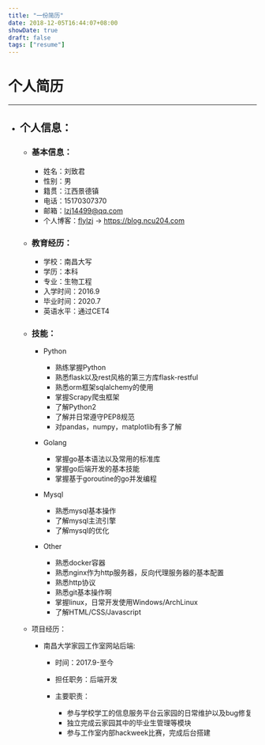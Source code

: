 ```yaml
---
title: "一份简历"
date: 2018-12-05T16:44:07+08:00
showDate: true
draft: false
tags: ["resume"]
---
```


# 个人简历

***

* ## 个人信息：
    * ### 基本信息：

        * 姓名：刘致君
        * 性别：男
        * 籍贯：江西景德镇
        * 电话：15170307370
        * 邮箱：lzj14499@qq.com
        * 个人博客：[flylzj](https://blog.ncu204.com) -> https://blog.ncu204.com

    * ### 教育经历：

        * 学校：南昌大写
        * 学历：本科
        * 专业：生物工程
        * 入学时间：2016.9
        * 毕业时间：2020.7
        * 英语水平：通过CET4

    * ### 技能：

        * Python
            * 熟练掌握Python
            * 熟悉flask以及rest风格的第三方库flask-restful
            * 熟悉orm框架sqlalchemy的使用
            * 掌握Scrapy爬虫框架
            * 了解Python2
            * 了解并日常遵守PEP8规范
            * 对pandas，numpy，matplotlib有多了解

        * Golang

            * 掌握go基本语法以及常用的标准库
            * 掌握go后端开发的基本技能
            * 掌握基于goroutine的go并发编程

        * Mysql

            * 熟悉mysql基本操作
            * 了解mysql主流引擎
            * 了解mysql的优化

        * Other

            * 熟悉docker容器
            * 熟悉nginx作为http服务器，反向代理服务器的基本配置
            * 熟悉http协议
            * 熟悉git基本操作啊
            * 掌握linux，日常开发使用Windows/ArchLinux
            * 了解HTML/CSS/Javascript

    * 项目经历：

        * 南昌大学家园工作室网站后端:

            * 时间：2017.9-至今
            * 担任职务：后端开发
            * 主要职责：

                * 参与学校学工的信息服务平台云家园的日常维护以及bug修复
                * 独立完成云家园其中的毕业生管理等模块
                * 参与工作室内部hackweek比赛，完成后台搭建







        




